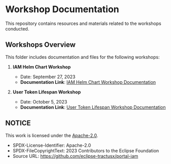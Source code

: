 # Workshop Documentation

This repository contains resources and materials related to the workshops conducted.

## Workshops Overview

This folder includes documentation and files for the following workshops:

1. **IAM Helm Chart Workshop**
   - Date: September 27, 2023
   - **Documentation Link**: [IAM Helm Chart Workshop Documentation](workshop-20230927.md)

2. **User Token Lifespan Workshop**
   - Date: October 5, 2023
   - **Documentation Link**: [User Token Lifespan Workshop Documentation](workshop-20231005.md)

## NOTICE

This work is licensed under the [Apache-2.0](https://www.apache.org/licenses/LICENSE-2.0).

- SPDX-License-Identifier: Apache-2.0
- SPDX-FileCopyrightText: 2023 Contributors to the Eclipse Foundation
- Source URL: https://github.com/eclipse-tractusx/portal-iam
